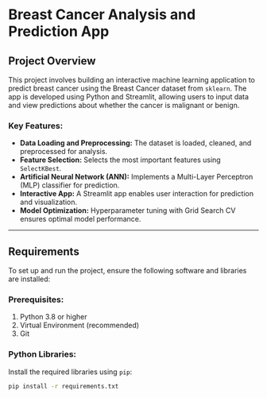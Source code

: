 # Breast Cancer Analysis and Prediction App

## Project Overview

This project involves building an interactive machine learning application to predict breast cancer using the Breast Cancer dataset from `sklearn`. The app is developed using Python and Streamlit, allowing users to input data and view predictions about whether the cancer is malignant or benign.

### Key Features:

- **Data Loading and Preprocessing:** The dataset is loaded, cleaned, and preprocessed for analysis.
- **Feature Selection:** Selects the most important features using `SelectKBest`.
- **Artificial Neural Network (ANN):** Implements a Multi-Layer Perceptron (MLP) classifier for prediction.
- **Interactive App:** A Streamlit app enables user interaction for prediction and visualization.
- **Model Optimization:** Hyperparameter tuning with Grid Search CV ensures optimal model performance.

---

## Requirements

To set up and run the project, ensure the following software and libraries are installed:

### Prerequisites:

1. Python 3.8 or higher
2. Virtual Environment (recommended)
3. Git

### Python Libraries:

Install the required libraries using `pip`:

```bash
pip install -r requirements.txt
```
